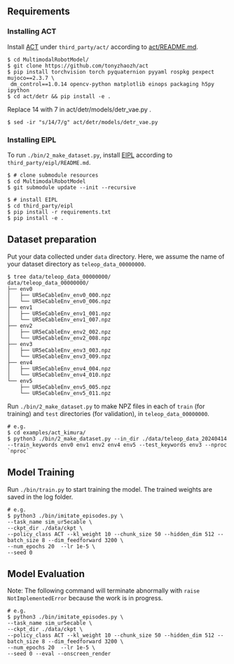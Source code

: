 ## Requirements
### Installing ACT

Install [ACT](https://github.com/tonyzhaozh/act) under `third_party/act/` according to [act/README.md](https://github.com/tonyzhaozh/act/blob/main/README.md).
``` console
$ cd MultimodalRobotModel/
$ git clone https://github.com/tonyzhaozh/act
$ pip install torchvision torch pyquaternion pyyaml rospkg pexpect mujoco==2.3.7 \
 dm_control==1.0.14 opencv-python matplotlib einops packaging h5py ipython
$ cd act/detr && pip install -e .
```
Replace 14 with 7 in act/detr/models/detr_vae.py .
``` console
$ sed -ir "s/14/7/g" act/detr/models/detr_vae.py
```

### Installing EIPL
To run `./bin/2_make_dataset.py`, install [EIPL](https://github.com/ogata-lab/eipl) according to `third_party/eipl/README.md`.
```console
$ # clone submodule resources
$ cd MultimodalRobotModel
$ git submodule update --init --recursive

$ # install EIPL
$ cd third_party/eipl
$ pip install -r requirements.txt
$ pip install -e .
```

## Dataset preparation

Put your data collected under `data` directory. Here, we assume the name of your dataset directory as `teleop_data_00000000`. 

```console
$ tree data/teleop_data_00000000/
data/teleop_data_00000000/
├── env0
│   ├── UR5eCableEnv_env0_000.npz
│   └── UR5eCableEnv_env0_006.npz
├── env1
│   ├── UR5eCableEnv_env1_001.npz
│   └── UR5eCableEnv_env1_007.npz
├── env2
│   ├── UR5eCableEnv_env2_002.npz
│   └── UR5eCableEnv_env2_008.npz
├── env3
│   ├── UR5eCableEnv_env3_003.npz
│   └── UR5eCableEnv_env3_009.npz
├── env4
│   ├── UR5eCableEnv_env4_004.npz
│   └── UR5eCableEnv_env4_010.npz
└── env5
    ├── UR5eCableEnv_env5_005.npz
    └── UR5eCableEnv_env5_011.npz
```

Run `./bin/2_make_dataset.py` to make NPZ files in each of `train` (for training) and `test` directories (for validation), in `teleop_data_00000000`.

```console
# e.g.
$ cd examples/act_kimura/
$ python3 ./bin/2_make_dataset.py --in_dir ./data/teleop_data_20240414 --train_keywords env0 env1 env2 env4 env5 --test_keywords env3 --nproc `nproc`
```

## Model Training

Run `./bin/train.py` to start training the model. The trained weights are saved in the log folder.

```console
# e.g.
$ python3 ./bin/imitate_episodes.py \
--task_name sim_ur5ecable \
--ckpt_dir ./data/ckpt \
--policy_class ACT --kl_weight 10 --chunk_size 50 --hidden_dim 512 --batch_size 8 --dim_feedforward 3200 \
--num_epochs 20  --lr 1e-5 \
--seed 0
```

## Model Evaluation

Note: The following command will terminate abnormally with `raise NotImplementedError` because the work is in progress.

```console
# e.g.
$ python3 ./bin/imitate_episodes.py \
--task_name sim_ur5ecable \
--ckpt_dir ./data/ckpt \
--policy_class ACT --kl_weight 10 --chunk_size 50 --hidden_dim 512 --batch_size 8 --dim_feedforward 3200 \
--num_epochs 20  --lr 1e-5 \
--seed 0 --eval --onscreen_render
```

